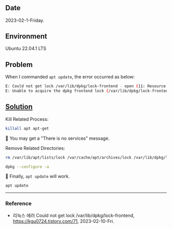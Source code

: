# 

## Date

2023-02-1-Friday.

## Environment

Ubuntu 22.04.1 LTS

## Problem

When I commanded `apt update`, the error occurred as below:

```Bash
E: Could not get lock /var/lib/dpkg/lock-frontend - open (11: Resource temporarily unavailable)
E: Unable to acquire the dpkg frontend lock (/var/lib/dpkg/lock-frontend), is another process using it?
```

## [Solution](https://kgu0724.tistory.com/71)

Kill Related Process:

```Bash
killall apt apt-get
```

:key: You may get a "There is no services" message.

Remove Related Directories:

```Bash
rm /var/lib/apt/lists/lock /var/cache/apt/archives/lock /var/lib/dpkg/lock*
```

```Bash
dpkg --configure -a
```

:tada: Finally, `apt update` will work.

```Bash
apt update
```

---

### Reference
- 리눅스 에러 Could not get lock /var/lib/dpkg/lock-frontend, https://kgu0724.tistory.com/71, 2023-02-10-Fri.
